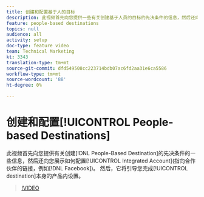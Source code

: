 ```yaml
---
title: 创建和配置基于人的目标
description: 此视频首先向您提供一些有关创建基于人员的目标的先决条件的信息，然后还向您展示如何配置集成帐户（指向合作伙伴的链接，如Facebook）。 然后，它会引导您了解目标本身的产品内设置。
feature: people-based destinations
topics: null
audience: all
activity: setup
doc-type: feature video
team: Technical Marketing
kt: 3343
translation-type: tm+mt
source-git-commit: dfd549508cc223714bdb07ac6fd2aa31e6ca5586
workflow-type: tm+mt
source-wordcount: '88'
ht-degree: 0%

---
```



# 创建和配置[!UICONTROL People-based Destinations]

此视频首先向您提供有关创建[!DNL People-Based Destination]的先决条件的一些信息，然后还向您展示如何配置[!UICONTROL Integrated Account](指向合作伙伴的链接，例如[!DNL Facebook])。 然后，它将引导您完成[!UICONTROL destination]本身的产品内设置。

>[!VIDEO](https://video.tv.adobe.com/v/28955/?quality=12)
